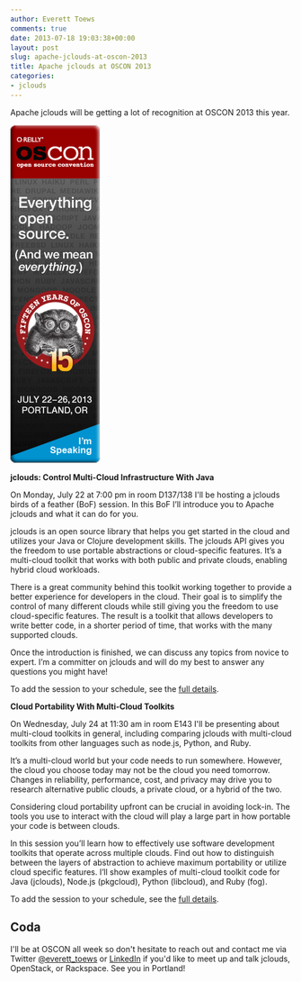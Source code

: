```yaml
---
author: Everett Toews
comments: true
date: 2013-07-18 19:03:38+00:00
layout: post
slug: apache-jclouds-at-oscon-2013
title: Apache jclouds at OSCON 2013
categories:
- jclouds
---
```


Apache jclouds will be getting a lot of recognition at OSCON 2013 this year.

<img class="img-right" src="/img/posts/oscon2013_speaking_160x6001.png"/>

<!--more-->

**jclouds: Control Multi-Cloud Infrastructure With Java**

On Monday, July 22 at 7:00 pm in room D137/138 I'll be hosting a jclouds birds of a feather (BoF) session. In this BoF I’ll introduce you to Apache jclouds and what it can do for you.

jclouds is an open source library that helps you get started in the cloud and utilizes your Java or Clojure development skills. The jclouds API gives you the freedom to use portable abstractions or cloud-specific features. It’s a multi-cloud toolkit that works with both public and private clouds, enabling hybrid cloud workloads.

There is a great community behind this toolkit working together to provide a better experience for developers in the cloud. Their goal is to simplify the control of many different clouds while still giving you the freedom to use cloud-specific features. The result is a toolkit that allows developers to write better code, in a shorter period of time, that works with the many supported clouds.

Once the introduction is finished, we can discuss any topics from novice to expert. I’m a committer on jclouds and will do my best to answer any questions you might have!

To add the session to your schedule, see the [full details](http://www.oscon.com/oscon2013/public/schedule/detail/31451).

**Cloud Portability With Multi-Cloud Toolkits**

On Wednesday, July 24 at 11:30 am in room E143 I'll be presenting about multi-cloud toolkits in general, including comparing jclouds with multi-cloud toolkits from other languages such as node.js, Python, and Ruby.

It’s a multi-cloud world but your code needs to run somewhere. However, the cloud you choose today may not be the cloud you need tomorrow. Changes in reliability, performance, cost, and privacy may drive you to research alternative public clouds, a private cloud, or a hybrid of the two.

Considering cloud portability upfront can be crucial in avoiding lock-in. The tools you use to interact with the cloud will play a large part in how portable your code is between clouds.

In this session you’ll learn how to effectively use software development toolkits that operate across multiple clouds. Find out how to distinguish between the layers of abstraction to achieve maximum portability or utilize cloud specific features. I’ll show examples of multi-cloud toolkit code for Java (jclouds), Node.js (pkgcloud), Python (libcloud), and Ruby (fog).

To add the session to your schedule, see the [full details](http://www.oscon.com/oscon2013/public/schedule/detail/31432).


## Coda


I'll be at OSCON all week so don't hesitate to reach out and contact me via Twitter [@everett_toews](https://twitter.com/everett_toews) or [LinkedIn](http://www.linkedin.com/in/everetttoews/) if you'd like to meet up and talk jclouds, OpenStack, or Rackspace. See you in Portland!
